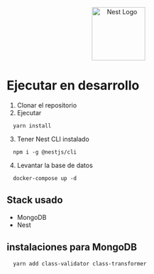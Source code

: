 <p align="center">
  <a href="http://nestjs.com/" target="blank"><img src="https://nestjs.com/img/logo-small.svg" width="120" alt="Nest Logo" /></a>
</p>

# Ejecutar en desarrollo

1. Clonar el repositorio
2. Ejecutar
  ```
    yarn install
  ```
3. Tener Nest CLI instalado
  ```
    npm i -g @nestjs/cli
  ```

4. Levantar la base de datos
  ```
    docker-compose up -d
  ```  


## Stack usado
* MongoDB
* Nest
  

## instalaciones para MongoDB

```
  yarn add class-validator class-transformer
```

